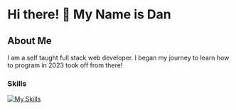 # Hi there! 👋 My Name is Dan

<!--
**rann143/rann143** is a ✨ _special_ ✨ repository because its `README.md` (this file) appears on your GitHub profile.
-->

## About Me
I am a self taught full stack web developer. I began my journey to learn how to program in 2023 took off from there! 

### Skills

[![My Skills](https://skillicons.dev/icons?i=js,html,css,nodejs,mongodb,postgres,webpack,npm)](https://skillicons.dev)

